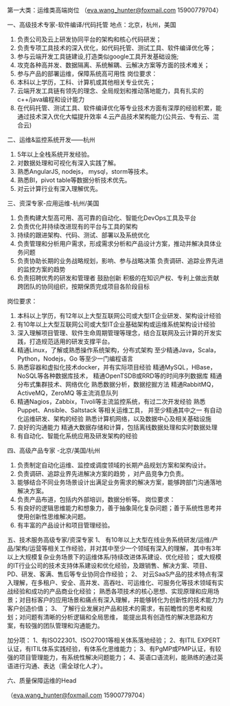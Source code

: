 第一大类：运维类高端岗位
（eva.wang_hunter@foxmail.com 15900779704）

一、高级技术专家-软件编译/代码托管
地点：北京，杭州，美国 
1.	负责公司及云上研发协同平台的架构和核心代码研发；
2.	负责专项工具技术的深入优化，如代码托管、测试工具、软件编译优化等；
3.	参与云端开发工具链建设,打造类似google工具开发基础设施;
4.	攻克各种高并发、数据隔离、系统解耦、云解决方案等方面的技术难关；
5.	参与产品的部署运维，保障系统高可用性 
岗位要求：
1.	本科以上学历，工科、计算机或其他相关专业优先；
2.	云端开发工具链有领先的理念、全局规划和推动落地能力，具有扎实的c++/java编程和设计能力
3.	在代码托管、测试工具、软件编译优化等专业技术方面有深厚的经验积累，能通过技术深入优化大幅提升效率 
4.云产品技术架构能力(公共云、专有云、混合云)

二、运维&监控系统开发——杭州 
1.	5年以上全栈系统开发经验。 
2.	对数据处理和可视化有深入实践了解。 
3.	熟悉AngularJS, nodejs， mysql，storm等技术。 
4.	熟悉BI，pivot table等数据分析技术优先。 
5.	对云计算行业有深入理解优先。

三、资深专家-应用运维-杭州/美国 
1.	负责构建大型高可用、高可靠的自动化、智能化DevOps工具及平台
2.	负责优化并持续改进现有的平台与工具的架构
3.	持续的跟进架构、代码、测试、部署以及系统优化
4.	负责管理和分析用户需求，形成需求分析和产品设计方案，推动并解决具体业务问题
5.	负责协助长期的业务战略规划，影响、参与战略决策 负责调研、追踪业界先进的监控方案的趋势
6.	负责招聘优秀的研发和管理者 鼓励创新 积极的在知识产权、专利上做出贡献 跨团队的协同组织，按期保质完成项目各阶段目标

岗位要求：
1.	本科以上学历，有12年以上大型互联网公司或大型IT企业研发、架构设计经验
2.	有10年以上大型互联网公司或大型IT企业基础架构或运维系统架构设计经验
3.	深入理解项目管理、软件生命周期管理等理念，结合互联网及云计算的开发实践，打造规范适用的研发支撑平台。
4.	精通Linux，了解或熟悉操作系统架构，分布式架构 至少精通Java，Scala，Python，Nodejs，Go 等至少一门编程语言
5.	熟悉容器和虚拟化技术docker，并有实际项目经验 精通MySQL，HBase，NoSQL等各种数据库技术， 精通OpenTSDB或RRD等的时间序列数据库 精通分布式集群技术、网络优化 熟悉数据分析，数据挖掘方法 精通RabbitMQ，ActiveMQ，ZeroMQ 等主流消息队列
6.	精通Nagios，Zabbix，Tivoli等主流监控系统，有过二次开发经验 熟悉Puppet、Ansible、Saltstack 等相关运维工具， 并至少精通其中之一 有自动化运维研发、架构的经验 熟悉计算机网络，以及数据中心及相关基础设施
7.	良好的沟通能力 精通大数据存储和计算，包括离线数据处理和实时数据处理
8.	有自动化、智能化系统应用及研发架构的经验

四、高级产品专家 -北京/美国/杭州
1.	负责制定自动化运维、监控或调度领域的长期产品规划方案和架构设计。
2.	负责调研、追踪业界先进解决方案的趋势 ，对产品竞争力负责。
3.	能够结合不同业务场景设计出满足业务需求的解决方案，能够跨部门沟通落地解决方案。
4.	负责产品布道，包括内外部培训，数据分析等。 岗位要求：
5.	有良好的逻辑思维能力和想象力，善于抽象简化复杂问题；善于系统性思考并使用创新性思维解决问题。
6.	有丰富的产品设计和项目管理经验。

五、技术服务高级专家/资深专家 
1、	有10年以上大型在线业务系统研发/运维/产品/架构/运营等相关工作经验，并对其中至少一个领域有深入的理解， 其中有3年以上大规模复杂业务场景下的运维体系/持续改进体系建设、优化经验； 或大规模的IT行业公司的技术支持体系建设和优化经验，及跟销售、解决方案、项目、PD、研发、客满、售后等专业协同合作经验； 
2、	对云SaaS产品的技术特点有深入理解，在多租户、安全、高并发、高吞吐、可运维化、可服务化等技术领域有实战经验和成功的产品商业化经验； 熟悉各项技术的核心思想、实现原理和应用场景；对目标客户的应用场景和痛点有深入理解，并能够转化为创新性的技术能力为客户创造价值； 
3、	了解行业发展对产品和技术的需求，有前瞻性的思考和规划；对问题有清晰的分析逻辑和全局思维， 能提出具有创造性的解决思路和方案，有较强的团队管理和沟通能力。

加分项： 
1、有ISO22301、ISO27001等相关体系落地经验；
2、有ITIL EXPERT认证，有ITIL体系实践经验，有体系化思维能力； 
3、有PgMP或PMP认证，有较强的项目管理能力，有系统性解决问题能力； 
4、英语口语流利，能熟练的通过英语进行沟通、表达（需全球化人才）。

六、质量保障运维的Head

（eva.wang_hunter@foxmail.com  15900779704）


